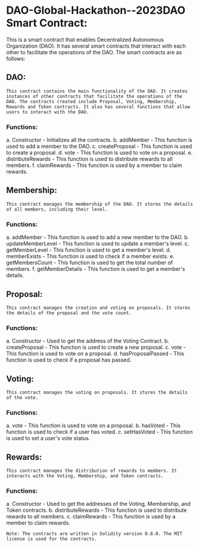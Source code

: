 # DAO-Global-Hackathon--2023DAO Smart Contract:

 This is a smart contract that enables Decentralized Autonomous Organization (DAO). It has several smart contracts that interact with each other to facilitate the operations of the DAO. The smart contracts are as follows:

## DAO:

    This contract contains the main functionality of the DAO. It creates instances of other contracts that facilitate the operations of the DAO. The contracts created include Proposal, Voting, Membership, Rewards and Token contracts. It also has several functions that allow users to interact with the DAO.

### Functions:

a. Constructor - Initializes all the contracts.
b. addMember - This function is used to add a member to the DAO.
c. createProposal - This function is used to create a proposal.
d. vote - This function is used to vote on a proposal.
e. distributeRewards - This function is used to distribute rewards to all members.
f. claimRewards - This function is used by a member to claim rewards.

## Membership:

    This contract manages the membership of the DAO. It stores the details of all members, including their level.

### Functions:

a. addMember - This function is used to add a new member to the DAO.
b. updateMemberLevel - This function is used to update a member's level.
c. getMemberLevel - This function is used to get a member's level.
d. memberExists - This function is used to check if a member exists.
e. getMembersCount - This function is used to get the total number of members.
f. getMemberDetails - This function is used to get a member's details.

## Proposal:

    This contract manages the creation and voting on proposals. It stores the details of the proposal and the vote count.

### Functions:

a. Constructor - Used to get the address of the Voting Contract.
b. createProposal - This function is used to create a new proposal.
c. vote - This function is used to vote on a proposal.
d. hasProposalPassed - This function is used to check if a proposal has passed.

## Voting:

    This contract manages the voting on proposals. It stores the details of the vote.

### Functions:

a. vote - This function is used to vote on a proposal.
b. hasVoted - This function is used to check if a user has voted.
c. setHasVoted - This function is used to set a user's vote status.

## Rewards:
    This contract manages the distribution of rewards to members. It interacts with the Voting, Membership, and Token contracts.

### Functions:
a. Constructor - Used to get the addresses of the Voting, Membership, and Token contracts.
b. distributeRewards - This function is used to distribute rewards to all members.
c. claimRewards - This function is used by a member to claim rewards.

```Note: The contracts are written in Solidity version 0.8.0. The MIT license is used for the contracts.```